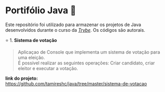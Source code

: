 # Portifólio Java  :open_file_folder:

Este repositório foi utilizado para armazenar os projetos de Java desenvolvidos durante o curso da _[Trybe](https://www.betrybe.com/)_.
Os códigos são autorais.<br>

:star: 1. **Sistema de votação** <br>
>Aplicaçao de Console que implementa um sistema de votação para uma eleição.  <br>
>É possível realizar as seguintes operações: Criar candidato, criar eleitor e executar a votação.<br>

  **link do projeto:**<br>
https://github.com/tamireshc/java/tree/master/sistema-de-votacao <br>
